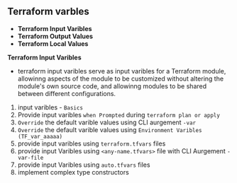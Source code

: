 ## Terraform varbles
- **Terraform Input Varibles**
- **Terraform Output Values**
- **Terraform Local Values**

**Terraform Input Varibles**
- terraform input varibles serve as input varibles for a Terraform module, allowinng aspects of the module to be customized without altering the module's own source code, and allowinng modules to be shared between different configurations.
1. input varibles - `Basics`
2. Provide input varibles `when Prompted` during `terraform plan or apply`
3. `Override` the default varible values using  CLI aurgement `-var`
4. `Override` the default varible values using `Environment Varibles (TF_var_aaaaa)`
5. provide input varibles using `terraform.tfvars` files
6. provide input Varibles using `<any-name.tfvars>` file with CLI Aurgement `-var-file`
7. provide input Varibles using `auto.tfvars` files
8. implement complex type constructors
